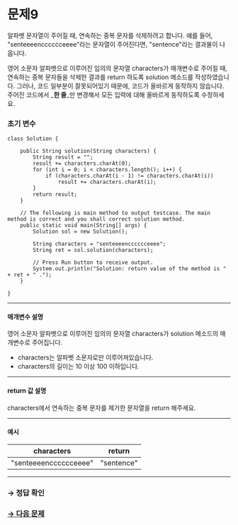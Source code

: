 # 문제9

알파벳 문자열이 주어질 때, 연속하는 중복 문자를 삭제하려고 합니다. 예를 들어, "senteeeencccccceeee"라는 문자열이 주어진다면, "sentence"라는 결과물이 나옵니다.

영어 소문자 알파벳으로 이루어진 임의의 문자열 characters가 매개변수로 주어질 때, 연속하는 중복 문자들을 삭제한 결과를 return 하도록 solution 메소드를 작성하였습니다. 그러나, 코드 일부분이 잘못되어있기 때문에, 코드가 올바르게 동작하지 않습니다. 주어진 코드에서 _**한 줄**_만 변경해서 모든 입력에 대해 올바르게 동작하도록 수정하세요.

### 초기 변수

```
class Solution {

    public String solution(String characters) {
        String result = "";
        result += characters.charAt(0);
        for (int i = 0; i < characters.length(); i++) {
            if (characters.charAt(i - 1) != characters.charAt(i))
                result += characters.charAt(i);
        }
        return result;
    }

    // The following is main method to output testcase. The main method is correct and you shall correct solution method.
    public static void main(String[] args) {
        Solution sol = new Solution();
        
        String characters = "senteeeencccccceeee";
        String ret = sol.solution(characters);

        // Press Run button to receive output.
        System.out.println("Solution: return value of the method is " + ret + " .");
    }
    
}
```

---

#### 매개변수 설명
영어 소문자 알파벳으로 이루어진 임의의 문자열 characters가 solution 메소드의 매개변수로 주어집니다. 

* characters는 알파벳 소문자로만 이루어져있습니다.
* characters의 길이는 10 이상 100 이하입니다.

---

#### return 값 설명
characters에서 연속하는 중복 문자를 제거한 문자열을 return 해주세요.

---

#### 예시

| characters                  | return    |
|-------------------------|-----------|
| "senteeeencccccceeee" | "sentence" |

---

### → 정답 확인

### [→ 다음 문제](https://github.com/tnehf18/cosPro/blob/main/java/ex_2nd/ex_2nd_01/no_10/desc_10.md "cosPro 2급 Java 1차 10번 문제")
